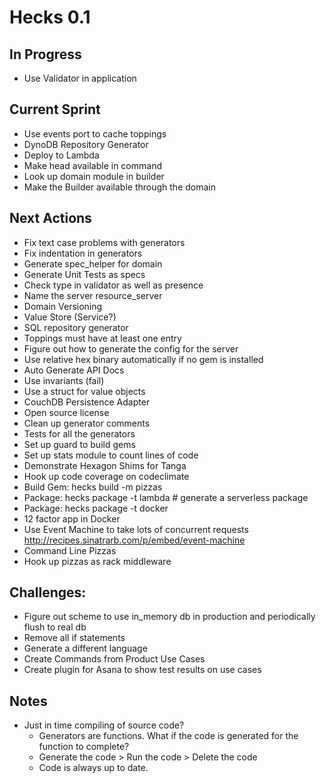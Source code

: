 # Hecks 0.1

## In Progress
* Use Validator in application

## Current Sprint
* Use events port to cache toppings
* DynoDB Repository Generator
* Deploy to Lambda
* Make head available in command
* Look up domain module in builder
* Make the Builder available through the domain

## Next Actions
* Fix text case problems with generators
* Fix indentation in generators
* Generate spec_helper for domain
* Generate Unit Tests as specs
* Check type in validator as well as presence
* Name the server resource_server
* Domain Versioning
* Value Store (Service?)
* SQL repository generator
* Toppings must have at least one entry
* Figure out how to generate the config for the server
* Use relative hex binary automatically if no gem is installed
* Auto Generate API Docs
* Use invariants (fail)
* Use a struct for value objects
* CouchDB Persistence Adapter
* Open source license
* Clean up generator comments
* Tests for all the generators
* Set up guard to build gems
* Set up stats module to count lines of code
* Demonstrate Hexagon Shims for Tanga
* Hook up code coverage on codeclimate
* Build Gem: hecks build -m pizzas
* Package: hecks package -t lambda # generate a serverless package
* Package: hecks package -t docker
* 12 factor app in Docker
* Use Event Machine to take lots of concurrent requests http://recipes.sinatrarb.com/p/embed/event-machine
* Command Line Pizzas
* Hook up pizzas as rack middleware

## Challenges:
* Figure out scheme to use in_memory db in production and periodically flush to real db
* Remove all if statements
* Generate a different language
* Create Commands from Product Use Cases
* Create plugin for Asana to show test results on use cases

## Notes
* Just in time compiling of source code?
  * Generators are functions.  What if the code is generated for the function to complete?
  * Generate the code > Run the code > Delete the code
  * Code is always up to date.
